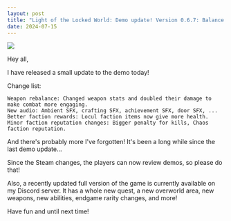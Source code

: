 ```yaml
---
layout: post
title: "Light of the Locked World: Demo update! Version 0.6.7: Balance changes and new audio"
date: 2024-07-15
---
```


![](https://clan.akamai.steamstatic.com/images//35157834/6e95818ffe29c79ed15fc4577d626053d17ff406.png)

Hey all,

I have released a small update to the demo today!

Change list:

    Weapon rebalance: Changed weapon stats and doubled their damage to make combat more engaging.
    New audio: Ambient SFX, crafting SFX, achievement SFX, door SFX, ...
    Better faction rewards: Locul faction items now give more health.
    Minor faction reputation changes: Bigger penalty for kills, Chaos faction reputation.

And there's probably more I've forgotten! It's been a long while since the last demo update...

Since the Steam changes, the players can now review demos, so please do that!

Also, a recently updated full version of the game is currently available on my Discord server.
It has a whole new quest, a new overworld area, new weapons, new abilities, endgame rarity changes, and more!

Have fun and until next time!
